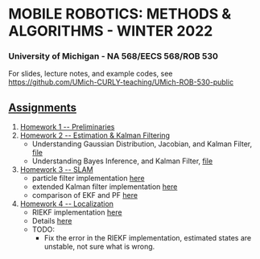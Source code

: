 # MOBILE ROBOTICS: METHODS & ALGORITHMS - WINTER 2022
### University of Michigan - NA 568/EECS 568/ROB 530

For slides, lecture notes, and example codes, see https://github.com/UMich-CURLY-teaching/UMich-ROB-530-public 

## [Assignments](https://github.com/UMich-CURLY-teaching/UMich-ROB-530-public/tree/main/homework)

1. [Homework 1 -- Preliminaries](https://github.com/UMich-CURLY-teaching/UMich-ROB-530-public/tree/main/homework/homework-01)
2. [Homework 2 -- Estimation & Kalman Filtering](https://github.com/UMich-CURLY-teaching/UMich-ROB-530-public/tree/main/homework/homework-02)
    - Understanding Gaussian Distribution, Jacobian, and Kalman Filter, [file](homework-02/hw2-code/task4_python.ipynb)
    - Understanding Bayes Inference, and Kalman Filter, [file](homework-02/hw2-code/task5_python.ipynb)
3. [Homework 3 -- SLAM](https://github.com/UMich-CURLY-teaching/UMich-ROB-530-public/tree/main/homework/homework-03)
    - particle filter implementation [here](homework-03/PF.ipynb)
    - extended Kalman filter implementation [here](homework-03/EKF.ipynb)
    - comparison of EKF and PF [here](homework-03/compare_ekf_vs_pf.ipynb)
4. [Homework 4 -- Localization](https://github.com/UMich-CURLY-teaching/UMich-ROB-530-public/tree/main/homework/homework-04)
    - RIEKF implementation [here](homework-04/RIEKF.ipynb)
    - Details [here](homework-04/readme.md)
    - TODO:
        - Fix the error in the RIEKF implementation, estimated states are unstable, not sure what is wrong.
